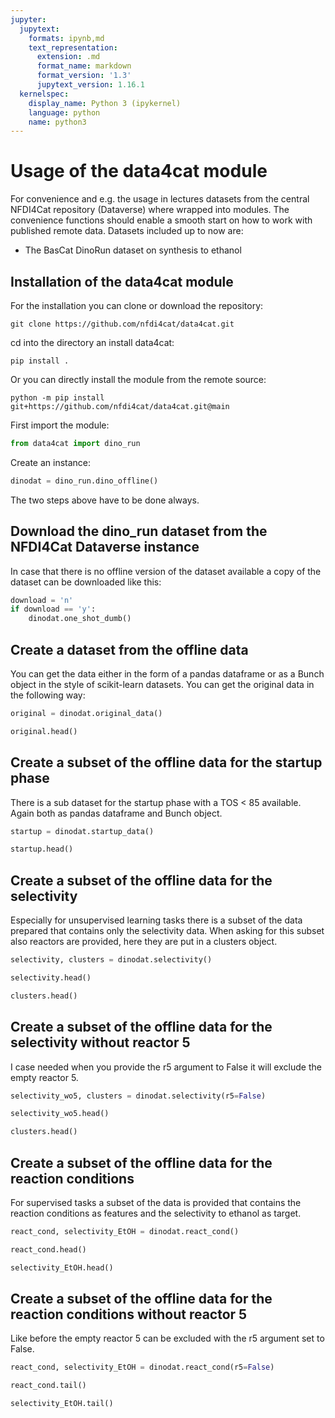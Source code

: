 ```yaml
---
jupyter:
  jupytext:
    formats: ipynb,md
    text_representation:
      extension: .md
      format_name: markdown
      format_version: '1.3'
      jupytext_version: 1.16.1
  kernelspec:
    display_name: Python 3 (ipykernel)
    language: python
    name: python3
---
```


# Usage of the data4cat module

For convenience and e.g. the usage in lectures datasets from the central NFDI4Cat repository (Dataverse) where wrapped into modules.  The convenience functions should enable a smooth start on how to work with published remote data. Datasets included up to now are:

* The BasCat DinoRun dataset on synthesis to ethanol


## Installation of the data4cat module

For the installation you can clone or download the repository:
```
git clone https://github.com/nfdi4cat/data4cat.git
```
cd into the directory an install data4cat:

```
pip install .
```
Or you can directly install the module from the remote source:
```
python -m pip install git+https://github.com/nfdi4cat/data4cat.git@main
````


First import the module:

```python
from data4cat import dino_run
```

Create an instance:

```python
dinodat = dino_run.dino_offline()
```

The two steps above have to be done always.


## Download the dino_run dataset from the NFDI4Cat Dataverse instance


In case that there is no offline version of the dataset available a copy of the dataset can be downloaded like this:

```python
download = 'n'
if download == 'y':
    dinodat.one_shot_dumb()
```

## Create a dataset from the offline data


You can get the data either in the form of a pandas dataframe or as a Bunch object in the style of scikit-learn datasets. You can get the original data in the following way:

```python
original = dinodat.original_data()
```

```python
original.head()
```

## Create a subset of the offline data for the startup phase


There is a sub dataset for the startup phase with a TOS < 85 available. Again both as pandas dataframe and Bunch object.

```python
startup = dinodat.startup_data()
```

```python
startup.head()
```

## Create a subset of the offline data for the selectivity


Especially for unsupervised learning tasks there is a subset of the data prepared that contains only the selectivity data. When asking for this subset also reactors are provided, here they are put in a clusters object.

```python
selectivity, clusters = dinodat.selectivity()
```

```python
selectivity.head()
```

```python
clusters.head()
```

## Create a subset of the offline data for the selectivity without reactor 5


I case needed when you provide the r5 argument to False it will exclude the empty reactor 5.

```python
selectivity_wo5, clusters = dinodat.selectivity(r5=False)
```

```python
selectivity_wo5.head()
```

```python
clusters.head()
```

## Create a subset of the offline data for the reaction conditions


For supervised tasks a subset of the data is provided that contains the reaction conditions as features and the selectivity to ethanol as target.

```python
react_cond, selectivity_EtOH = dinodat.react_cond()
```

```python
react_cond.head()
```

```python
selectivity_EtOH.head()
```

## Create a subset of the offline data for the reaction conditions without reactor 5


Like before the empty reactor 5 can be excluded with the r5 argument set to False.

```python
react_cond, selectivity_EtOH = dinodat.react_cond(r5=False)
```

```python
react_cond.tail()
```

```python
selectivity_EtOH.tail()
```
